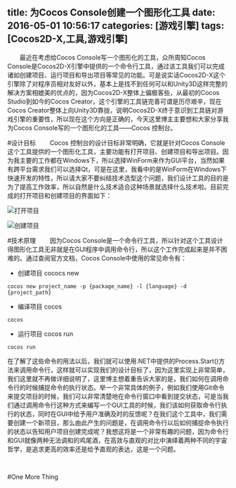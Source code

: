 title: 为Cocos Console创建一个图形化工具
date: 2016-05-01 10:56:17
categories: [游戏引擎]
tags: [Cocos2D-X,工具,游戏引擎]
---
&emsp;&emsp;最近在考虑给Cocos Console写一个图形化的工具，众所周知Cocos Console是Cocos2D-X引擎中提供的一个命令行工具，通过该工具我们可以完成诸如创建项目、运行项目和导出项目等常见的功能。可是说实话Cocos2D-X这个引擎除了对程序员相对友好以外，基本上是找不到任何可以和Unity3D这样完整的解决方案相媲美的优点的，因为Cocos2D-X整体上偏极客些，从最初的Cocos Studio到如今的Cocos Creator，这个引擎的工具链完善可谓是历尽艰辛，现在Cocos Creator整体上向Unity3D靠拢，说明Cocos2D-X终于意识到工具链对游戏引擎的重要性，所以现在这个方向是正确的，今天这里博主主要想和大家分享我为Cocos Console写的一个图形化的工具——Cocos 控制台。

<!--more-->

#设计目标
&emsp;&emsp;Cocos 控制台的设计目标非常明确，它就是针对Cocos Console这个工具提供的一个图形化工具，主要功能有打开项目、创建项目和导出项目。因为我主要的工作都在Windows下，所以选择WinForm来作为GUI平台，当然如果有跨平台需求我们可以选择Qt，可是在这里，我看中的是WinForm在Windows下快速开发的特性，所以请大家不要纠结技术选型这个问题，我们设计工具的目的是为了提高工作效率，所以自然是什么技术适合这种场景就选择什么技术啦。目前完成的打开项目和创建项目的界面如下：

![打开项目]()

![创建项目]()


#技术原理
&emsp;&emsp;因为Cocos Console是一个命令行工具，所以针对这个工具设计得图形化工具无非就是在GUI程序中调用命令行，所以这个工作完成起来是并不困难的。通过查阅官方文档，Cocos Console中使用的常见命令有：
* 创建项目 cococs new
```
cocos new project_name -p {package_name} -l {language} -d {project_path}
```
* 编译项目 cocos 
```
cocos 
```
* 运行项目 cocos run 
```
cocos run
```
在了解了这些命令的用法以后，我们就可以使用.NET中提供的Process.Start()方法来调用命令行，这样就可以实现我们的设计目标了，因为这里实现上非常简单，我们这里就不再做详细说明了，这里博主想着重告诉大家的是，我们如何在调用命令行的时候捕捉命令的执行状态。举一个非常具体的例子，例如我们使用Git命令来提交项目的时候，我们可以非常清楚地在命令行窗口中看到提交状态，可是当我们通过调用命令行这种方式来编写一个GUI工具的时候，我们该如何获取命令行执行的状态，同时在GUI中给予用户准确及时的反馈呢？在我们这个工具中，我们需要创建一个新项目，那么由此产生的问题是，在调用命令行以后如何捕捉命令执行的状态以告知用户项目创建完成呢？我想这将是一个非常有趣的问题，因为命令行和GUI就像两种无法调和的鸡尾酒，在高效与直观的对比中演绎着两种不同的宇宙哲学，是追求更高的效率还是给予直观的表达，这是一个问题。

&emsp;&emsp;


#One More Thing